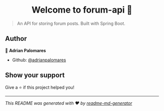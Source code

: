 <h1 align="center">Welcome to forum-api 👋</h1>
<p>
</p>

> An API for storing forum posts. Built with Spring Boot.

## Author

👤 **Adrian Palomares**

* Github: [@adrianpalomares](https://github.com/adrianpalomares)

## Show your support

Give a ⭐️ if this project helped you!

***
_This README was generated with ❤️ by [readme-md-generator](https://github.com/kefranabg/readme-md-generator)_